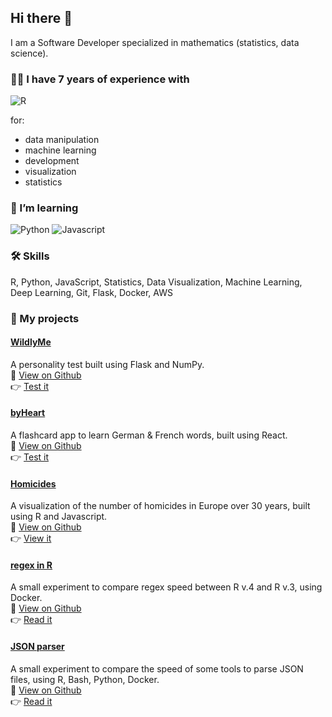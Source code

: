 ## Hi there 👋

I am a Software Developer specialized in mathematics (statistics, data science).

### 👨‍💻 I have 7 years of experience with
<img src="https://img.shields.io/badge/R-276DC3?style=for-the-badge&logo=r&logoColor=white" alt="R"/>

for:  

- data manipulation
- machine learning
- development
- visualization
- statistics

### 🌱 I’m learning
<img src="https://img.shields.io/badge/python-3670A0?style=for-the-badge&logo=python&logoColor=ffdd54" alt="Python"/> <img src="https://shields.io/badge/-javascript-4377cb?style=for-the-badge&logo=javascript" alt="Javascript"/>

### 🛠️ Skills
R, Python, JavaScript, Statistics, Data Visualization, Machine Learning, Deep Learning, Git, Flask, Docker, AWS

### 🏁 My projects

#### <ins>WildlyMe</ins>
A personality test built using Flask and NumPy.  
📁 [View on Github](https://github.com/ju-henry/WildlyMe)  
👉 [Test it](https://wildlyme-67kboof6.b4a.run/)

#### <ins>byHeart</ins>
A flashcard app to learn German & French words, built using React.  
📁 [View on Github](https://github.com/ju-henry/byHeart)  
👉 [Test it](https://byheart-qcf6yc1r.b4a.run/)

#### <ins>Homicides</ins>
A visualization of the number of homicides in Europe over 30 years, built using R and Javascript.  
📁 [View on Github](https://github.com/ju-henry/homicides)  
👉 [View it](https://ju-henry.quarto.pub/homicides/)

#### <ins>regex in R</ins>
A small experiment to compare regex speed between R v.4 and R v.3, using Docker.  
📁 [View on Github](https://github.com/ju-henry/regex-speed)  
👉 [Read it](https://ju-henry.quarto.pub/regex-speed/)

#### <ins>JSON parser</ins>
A small experiment to compare the speed of some tools to parse JSON files, using R, Bash, Python, Docker.  
📁 [View on Github](https://github.com/ju-henry/JSONparser)  
👉 [Read it](https://ju-henry.quarto.pub/json-parser-speed/)

<!--
**ju-henry/ju-henry** is a ✨ _special_ ✨ repository because its `README.md` (this file) appears on your GitHub profile.

Here are some ideas to get you started:

- 🔭 I’m currently working on ...
- 👯 I’m looking to collaborate on ...
- 🤔 I’m looking for help with ...
- 💬 Ask me about ...
- 📫 How to reach me: ...
- 😄 Pronouns: ...
- ⚡ Fun fact: ...
-->
